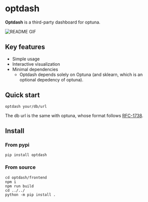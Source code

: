 # optdash

**Optdash** is a third-party dashboard for optuna.

![README GIF](docs/images/optdash-readme.gif)

## Key features

* Simple usage
* Interactive visualization
* Minimal dependencies
    * Optdash depends solely on Optuna (and sklearn, which is an optional depedency of optuna).


## Quick start

```shell script
optdash your/db/url
```

The db url is the same with optuna, whose format follows [RFC-1738](https://tools.ietf.org/html/rfc1738.html).

## Install

### From pypi

```shell script
pip install optdash
```


### From source

```shell script
cd optdash/frontend
npm i
npm run build
cd ../../
python -m pip install .
```
